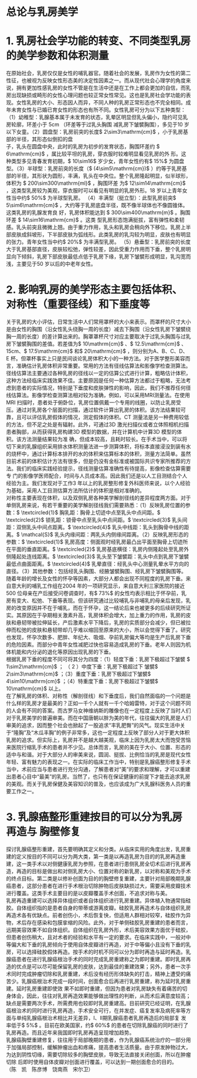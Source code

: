 # 总论与乳房美学  
# 1. 乳房社会学功能的转变、不同类型乳房的美学参数和体积测量  
在原始社会，乳房仅仅是女性的哺乳器官。随着社会的发展，乳房作为女性的第二性征，也被视为反映女性形态美的决定性因素之一。而从现代社会心理学的角度来说，拥有更加性感乳房的女性不管是在生活中还是在工作上都会更加的自信，而乳房出现缺损或畸形的女性心理问题也较正常女性常见。这也是乳房社会学功能的表现。女性乳房的大小、形态因人而异，不同人种的乳房正常形态也不完全相同。成年未育女性与已婚已育女性的形态也有所不同。女性乳房可分为以下五种类型：（1）幼稚型：乳腺基本属于未发育的状态，乳晕区明显但乳头偏小，隐约可见乳房轮廓，环差小于 5cm （环差等于过乳头胸围 减乳房下皱襞胸围），多见于10 岁以下女童。（2）圆盘型：乳房前突的长度$ 2\sim3\mathrm{cm}$    ，小于乳房基部的半径，其形态似倒扣的盘  
子，乳头在圆盘中央，此时的乳房为初步的发育状态，胸围环差约 $ 6\mathrm{cm}$     ，属比较平坦的乳房，穿衣服时较难明显看见乳房的外 形。这种类型多见青春发育初期，$ 10\sim16$  岁少女，青年女性约有$ 15\%$  为圆盘型。（3）半球型：乳房前突的长度（$ (4\sim5\mathrm{cm})$ ）约等于乳房基部的半径，其形状为圆形，丰满，乳头在中央位。整个乳房隆起明显，似半球形，体积为 $ 200\sim300\mathrm{ml}$     ，胸围环差 为$ 12\sim14\mathrm{cm}$    ，这类型乳房较为美观，穿衣服时可以看见有明显的乳房外形。18 岁以上青年女性当中约$ 50\%$  为半球型乳房。 （4）丰满型（挺立型）：此型乳房前突$ 5\sim6\mathrm{cm}$    ，大约等于乳房底盘半径，既不像半球体也不像圆锥体。这类乳房的乳腺发育良 好，乳房体积能达到 $ 300\sim400\mathrm{m}$     。胸围环差 $ 14\sim16\mathrm{cm}$     。这类 型乳房形态饱满挺拔，富有弹性和柔韧感。乳头前突且微微上翘。由于重力作用，乳头和乳房会稍向外下移位。乳房上半部皮肤成斜坡形，下半部皮肤为弧线形。此类乳房的乳沟较为明显，皮肤也有明显的张力。青年女性当中约$ 20\%$  为丰满型乳房。 （5）悬垂型：乳房前突的长度大于乳房基部直径，皮肤较松弛，弹性较差，因此受重力作用而下垂，整个乳房明显向下倾斜，乳房下部皮肤最低点低于乳房下缘，乳房下皱襞形成明显，乳沟宽而浅，主要见于50 岁以后的中老年女性。  
# 2. 影响乳房的美学形态主要包括体积、对称性（重要径线）和下垂度等  
关于乳房的大小评估，日常生活中人们常用罩杯的大小来表示。而罩杯的尺寸大小是由女性的胸围（沿女性乳头绕胸一周的长度）减去下胸围（沿女性乳房下皱襞绕胸一周的长度）的差计算出来的。胸罩罩杯尺寸对应主要取决于过乳头胸围与过乳房下皱襞胸围的差值。若差值为$ 10\mathrm{cm}$    、$ 12.5\mathrm{cm}$    、15cm、$ 17.5\mathrm{cm}$     和$ 20\mathrm{cm}$    ，则分别为A、B、C、D、E 杯。但罩杯事实上只是民间谈论乳房体积大小的一种方法。对于医学整形美容而言，准确估计乳房体积非常重要。常用的方法有径线估算法和影像学检查测算法。径线估算法主要通过各种乳房的径线以一定的估算公式进行计算，粗略估计体积，这种方法经临床实践效果不佳。主要原因是任何一种估算方法都过于粗略，无法考虑到患者的实际情况，特别是下垂度和皮肤弹性的影响，因此，我们不推荐任何径线估算法。影像学检查测算法相对较为准确，例如，可以采用MRI测量法。在使用MRI 扫描时，患者处于俯卧位，乳房位置佩戴一个专用的线圈，以防止乳房受压。通过对乳房各个层面的扫描，通过软件计算出乳房的体积。该方法结果较可靠，且可以评估乳房假体的情况，测定假体的体积。CT 测量法是另一种费用较低的方法，但不足之处是有辐射。此外，可通过3D 激光扫描仪或者立体照相机扫描患者胸部，从而获得乳房构建3D 模型的数据，并在计算机中计算3D 模型的体积。该方法测量结果较为准 确，但成本较高，且耗时较长。在手术当中，可以将切下来的乳腺组织采用排水体积测量法进一步测算体积，将标本直接浸没到装有水的烧杯中，通过计算标本排开的水的体积来估算标本的体积，测量方法简单。虽然目前术前的体积估计方法有很多，但是仍没有金标准或被国际共识专家所推荐的方法。我们的临床实践经验提示，径线测量估算准确性有待提高，影像检查估算需要专 门的影像学医师配合，时间与人员成本高。因此我们还是以人工目测结合个人经验为主。我们发现对于工作3 年以上的乳房整形修复外科医师来说，以个人经验为基础，采用人工目测估算方法所估计的体积是相对准确的。  
对称性主要表现在体积，以及双侧乳房各种美学解剖径线的差异程度两方面。对于单侧乳房来说，有若干重要的美学解剖径线我们需要熟悉：（1）反映乳房位置的参数：$ \textcircled{1}$    胸乳距：胸骨上切迹中点至乳头中点间距。$ \textcircled{2}$    锁乳距：锁骨中点至乳头中点间距。$ \textcircled{3}$    乳头间距：双侧乳头中间点距离。$ \textcircled{4}$    乳头中线距：乳头到胸骨中线的距离。$ \mathcal{S}$    乳头内缘间距：两乳头内侧缘间距离。（2）反映乳房形态的参数：$ \textcircled{1}$    乳房高度：侧面观时经乳房最凸出平面至胸骨上切迹所在平面的垂直距离。$ \textcircled{2}$    乳房基底横径：乳房内侧隆起处至乳房外侧隆起处连线距离。$ \textcircled{3}$    乳头至下皱襞距：乳头中点到乳房下皱襞最低点曲面距离。$ \textcircled{4}$    乳晕直径：经乳头中心测量乳晕水平方向的直径。（3）其他参数：包括经乳头胸围、经腋皱襞胸围、经乳房下皱襞胸围等。  
随着年龄的增长及女性的怀孕等因素，大部分人都会出现不同程度的乳房下垂。来自意大利的哺乳工作组在2004 年的一项研究显示，来自意大利三家医院的接近500 位母亲在产后接受问卷调查时，有$ 73\%$  的女性均表示相比于怀孕前，乳房有变大、松弛、下垂等表现。但该研究通过比较哺乳与非哺乳的母亲后发现，乳房的改变原因并不在于哺乳，而在于怀孕，这一结论后来也被更多的后续研究所证实。其原因在于孕期相关激素升高，乳房体积会增大，加上重力的作用，乳房的皮肤和悬韧带被拉伸延长，产后激素水平下降后，乳房的实质部分会减少，但已被拉伸而松弛的皮肤和悬韧带却几乎难以缩回至原来的大小，所以会觉得下垂了。研究也发现，怀孕次数多、肥胖、年纪大、吸烟、孕前乳房偏大等均是生产后乳房下垂的危险因素。而部分中青年女性减肥过快也容易造成乳房的下垂。老年人则因为机体机能和内分泌的退化等原因出现乳房的下垂。  
根据乳房下垂的程度不同可将其分为四度：（1）轻度下垂：乳房下极超过下皱襞 $ 1\sim2\mathrm{cm}$     ； （ 2 ）中度下垂：乳房下极超过下 皱襞$ 2\sim3\mathrm{cm}$    ；（3）重度下垂：乳房下极超过下皱襞$ 4\sim10\mathrm{cm}$    ；（4）特重度下垂：乳房下极超过下皱襞$ 10\mathrm{cm}$     以上。  
在了解乳房的体积、对称性（解剖径线）和下垂度后，我们自然面临的一个问题是什么样的乳房才是最美的？正如一千个人就有一千个哈姆雷特，对于这个问题不同的人会有不同的答案。而古罗马女神维纳斯的雕像也在一定程度上反映了当时人们对于乳房美学的普遍审美。而在中国唐朝以胖为美的年代，往往偏大的乳房是人们审美的追求，因而整个社会也掀起了一股追求“丰乳肥臀”的风气。现实生活中关于“隆胸”及“木瓜丰胸”的例子非常多，这也一定程度上反映了部分人对于更大体积乳房的追求。但实际上，乳房并不是越大越美观，临床上因为乳房太大而饱受苦恼来医院行缩乳手术的患者并不少见。总体而言，乳房的美在于大小、位置、形态的适中与和谐。对于大部分人的审美来说，圆润、挺拔、比例恰当的乳房是现代女性年轻、富有魅力的表现之一。在实际的临床工作当中，特别是乳腺癌整形修复手术当中，术前应当与患者进行充分沟通，了解患者对“美”的要求和理解，才可以重建出患者心目中“最美”的乳房。当然了，也只有在保证健康的前提下才能去追求乳房的美观。而关于乳房保健及美容知识的普及，也应该成为广大乳腺科医务人员的重要工作之一。  
# 3. 乳腺癌整形重建按目的可以分为乳房再造与 胸壁修复  
探讨乳腺癌整形重建，首先要明确其定义和分类。从临床实用的角度出发，乳房重建的定义按目的不同可以分为两大类，第一类是以再造乳房为目的的乳房再造重建，这一类手术以对侧健康乳房为参照，在患者进行患侧乳房全切术后进行乳房再造，再造的目标是做出和对侧乳房大小、位置对称的新乳房，以对称和美观为手术的终点目标。第二类是以修补创面为目的的胸壁修复重建，主要针对局部晚期乳腺癌患者，这部分患者在进行手术根治切除肿物后皮肤缺损过大，需要采用皮瓣技术进行覆盖。这类手术主要目的是以皮瓣覆盖手术创面，不追求对称与美。  
乳房再造重建可以选择异体组织或者自体组织进行乳房重建。异体植入物通常指硅胶。自体组织指的是患者自身的带蒂或游离皮瓣。硅胶乳房再造术与自体组织乳房再造术各有优缺点。前者创伤小，术后恢复快，但适用人群相对较窄，硅胶作为异物，术后存在感染和包膜挛缩的风险。此外，对于单侧硅胶乳房重建的患者而言，远期美容效果不如自体组织。自体组织在乳房外形，术后美容效果方面优于硅胶，但患者创伤稍大，且对术者的经验和水平有一定的要求。在临床实践中，一般对中等偏大和下垂的乳房倾向于使用自体皮瓣进行再造，对于中等偏小且没有下垂的乳房，可以选择硅胶假体再造。按手术的时机不同可以分为即时再造与延时再造。乳腺癌患者在进行乳腺癌根治手术的同时完成乳房重建称之为即时重建。即时乳房再造的优点是可以尽可能保留乳房的皮肤，达到最佳的重建效果；另外，患者一次手术同时完成肿瘤切除和乳房重建，术后没有经历形体缺失的打击，精神上遭受的痛苦少。乳腺癌根治术完成一段时间，创面愈合后再进行乳房重建，称为延时乳房重建。延时乳房重建即使效 果不如即时重建，但因为患者对乳房缺失有着痛苦的切身体会，因此，往往对乳房再造效果能够做出理性的判断，从而术后满意度较高；缺点是需要两次手术，所需费用也较即时乳房重建高。目前研究已经证明，在乳腺癌根治术的同时进行乳房再造，手术安全可行，在并发症、癌复发率及病死率等方面与单纯乳腺癌根治术相比并无差异，Ⅰ、Ⅱ期乳腺癌患者乳房再造后的局部复 发率低于$ 5\%$ 。目前在欧美国家，约$ 60\%$  的患者在切除乳腺癌的同时进行了乳房再造。而且近年来我国即时乳房再造呈现增加趋势。  
乳腺癌胸壁重建修复，往往用于局部晚期的患者，作为乳腺癌系统治疗的一部分用于加强局部控制，缓解肿瘤出血和疼痛，提高患者生活质量。由于原发肿物过大，为达到阴性切缘，需要切除较多的胸壁皮肤，导致无法直接关闭创面，所以在肿瘤切除 后即时使用自体皮瓣对创面进行覆盖，可以达到一期创面愈合的目的。  
（陈　凯　陈彦博　饶南燕　宋尔卫）  